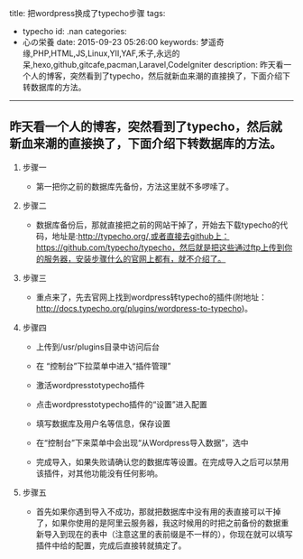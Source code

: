 title: 把wordpress换成了typecho步骤
tags:
  - typecho
id: .nan
categories:
  - 心の栄養
date: 2015-09-23 05:26:00
keywords: 梦遥奇缘,PHP,HTML,JS,Linux,YII,YAF,禾子,永远的呆,hexo,github,gitcafe,pacman,Laravel,CodeIgniter
description: 昨天看一个人的博客，突然看到了typecho，然后就新血来潮的直接换了，下面介绍下转数据库的方法。
---

## 昨天看一个人的博客，突然看到了typecho，然后就新血来潮的直接换了，下面介绍下转数据库的方法。

1.  步骤一
    * 第一把你之前的数据库先备份，方法这里就不多啰嗦了。

2.  步骤二

    * 数据库备份后，那就直接把之前的网站干掉了，开始去下载typecho的代码，地址是:http://typecho.org/,或者直接去github上：https://github.com/typecho/typecho，然后就是把这些通过ftp上传到你的服务器，安装步骤什么的官网上都有，就不介绍了。

3.  步骤三

    * 重点来了，先去官网上找到wordpress转typecho的插件(附地址：http://docs.typecho.org/plugins/wordpress-to-typecho)。

4.  步骤四

    * 上传到/usr/plugins目录中访问后台

    * 在 “控制台”下拉菜单中进入“插件管理”

    * 激活wordpresstotypecho插件

    * 点击wordpresstotypecho插件的“设置”进入配置

    * 填写数据库及用户名等信息，保存设置

    * 在“控制台”下来菜单中会出现“从Wordpress导入数据”，选中

    * 完成导入，如果失败请确认您的数据库等设置。在完成导入之后可以禁用该插件，对其他功能没有任何影响。

5.  步骤五

    * 首先如果你遇到导入不成功，那就把数据库中没有用的表直接可以干掉了，如果你使用的是阿里云服务器，我这时候用的时把之前备份的数据重新导入到现在的表中（注意这里的表前缀是不一样的），你现在就可以填写插件中给的配置，完成后直接转就搞定了。